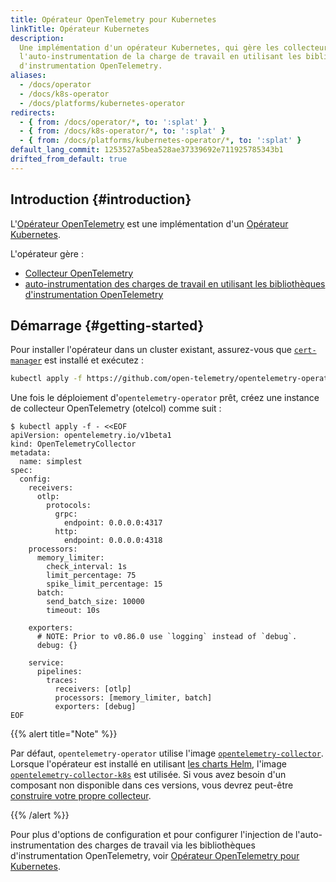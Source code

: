 ```yaml
---
title: Opérateur OpenTelemetry pour Kubernetes
linkTitle: Opérateur Kubernetes
description:
  Une implémentation d'un opérateur Kubernetes, qui gère les collecteurs et
  l'auto-instrumentation de la charge de travail en utilisant les bibliothèques
  d'instrumentation OpenTelemetry.
aliases:
  - /docs/operator
  - /docs/k8s-operator
  - /docs/platforms/kubernetes-operator
redirects:
  - { from: /docs/operator/*, to: ':splat' }
  - { from: /docs/k8s-operator/*, to: ':splat' }
  - { from: /docs/platforms/kubernetes-operator/*, to: ':splat' }
default_lang_commit: 1253527a5bea528ae37339692e711925785343b1
drifted_from_default: true
---
```


## Introduction {#introduction}

L'[Opérateur OpenTelemetry](https://github.com/open-telemetry/opentelemetry-operator)
est une implémentation d'un
[Opérateur Kubernetes](https://kubernetes.io/docs/concepts/extend-kubernetes/operator/).

L'opérateur gère :

- [Collecteur OpenTelemetry](https://github.com/open-telemetry/opentelemetry-collector)
- [auto-instrumentation des charges de travail en utilisant les bibliothèques d'instrumentation OpenTelemetry](https://github.com/open-telemetry/opentelemetry-operator#opentelemetry-auto-instrumentation-injection)

## Démarrage {#getting-started}

Pour installer l'opérateur dans un cluster existant, assurez-vous que
[`cert-manager`](https://cert-manager.io/docs/installation/) est installé et
exécutez :

```bash
kubectl apply -f https://github.com/open-telemetry/opentelemetry-operator/releases/latest/download/opentelemetry-operator.yaml
```

Une fois le déploiement d'`opentelemetry-operator` prêt, créez une instance de
collecteur OpenTelemetry (otelcol) comme suit :

```console
$ kubectl apply -f - <<EOF
apiVersion: opentelemetry.io/v1beta1
kind: OpenTelemetryCollector
metadata:
  name: simplest
spec:
  config:
    receivers:
      otlp:
        protocols:
          grpc:
            endpoint: 0.0.0.0:4317
          http:
            endpoint: 0.0.0.0:4318
    processors:
      memory_limiter:
        check_interval: 1s
        limit_percentage: 75
        spike_limit_percentage: 15
      batch:
        send_batch_size: 10000
        timeout: 10s

    exporters:
      # NOTE: Prior to v0.86.0 use `logging` instead of `debug`.
      debug: {}

    service:
      pipelines:
        traces:
          receivers: [otlp]
          processors: [memory_limiter, batch]
          exporters: [debug]
EOF
```

{{% alert title="Note" %}}

Par défaut, `opentelemetry-operator` utilise l'image
[`opentelemetry-collector`](https://github.com/open-telemetry/opentelemetry-collector-releases/pkgs/container/opentelemetry-collector-releases%2Fopentelemetry-collector).
Lorsque l'opérateur est installé en utilisant
[les charts Helm](/docs/platforms/kubernetes/helm/), l'image
[`opentelemetry-collector-k8s`](https://github.com/open-telemetry/opentelemetry-collector-releases/pkgs/container/opentelemetry-collector-releases%2Fopentelemetry-collector-k8s)
est utilisée. Si vous avez besoin d'un composant non disponible dans ces
versions, vous devrez peut-être
[construire votre propre collecteur](/docs/collector/custom-collector/).

{{% /alert %}}

Pour plus d'options de configuration et pour configurer l'injection de
l'auto-instrumentation des charges de travail via les bibliothèques
d'instrumentation OpenTelemetry, voir
[Opérateur OpenTelemetry pour Kubernetes](https://github.com/open-telemetry/opentelemetry-operator/blob/main/README.md).
